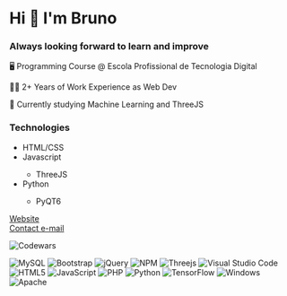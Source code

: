 <h1>Hi 👋 I'm Bruno</h1>

<!-- <h3>I would say my strongest points are problem-solving and a great desire for innovation.</h3> -->
<h3>Always looking forward to learn and improve</h3>

<p>🖥️ Programming Course @ Escola Profissional de Tecnologia Digital</p>

<p>👨‍💻 2+ Years of Work Experience as Web Dev</p>

<p>🧭 Currently studying Machine Learning and ThreeJS</p>

<!-- <img width="381" height="381" src="artifact.gif"> -->

<h3>Technologies</h3>
<ul>
  <li>HTML/CSS</li>
  <li>Javascript</li>
  <ul>
    <li>ThreeJS</li>
  </ul>
  <li>Python</li>
  <ul>
    <li>PyQT6</li>
  </ul>
</ul>

<a href="https://xbdrcx.github.io" target="blank_">Website</a>
<br>
<a href="mailto:contact.brunocruz@gmail.com">Contact e-mail</a>

![Codewars](https://www.codewars.com/users/xbdrcx/badges/large)

![MySQL](https://img.shields.io/badge/mysql-4479A1.svg?style=for-the-badge&logo=mysql&logoColor=white)  ![Bootstrap](https://img.shields.io/badge/bootstrap-%238511FA.svg?style=for-the-badge&logo=bootstrap&logoColor=white)  ![jQuery](https://img.shields.io/badge/jquery-%230769AD.svg?style=for-the-badge&logo=jquery&logoColor=white)  ![NPM](https://img.shields.io/badge/NPM-%23CB3837.svg?style=for-the-badge&logo=npm&logoColor=white)  ![Threejs](https://img.shields.io/badge/threejs-black?style=for-the-badge&logo=three.js&logoColor=white)  ![Visual Studio Code](https://img.shields.io/badge/Visual%20Studio%20Code-0078d7.svg?style=for-the-badge&logo=visual-studio-code&logoColor=white)  ![HTML5](https://img.shields.io/badge/html5-%23E34F26.svg?style=for-the-badge&logo=html5&logoColor=white)  ![JavaScript](https://img.shields.io/badge/javascript-%23323330.svg?style=for-the-badge&logo=javascript&logoColor=%23F7DF1E)  ![PHP](https://img.shields.io/badge/php-%23777BB4.svg?style=for-the-badge&logo=php&logoColor=white)  ![Python](https://img.shields.io/badge/python-3670A0?style=for-the-badge&logo=python&logoColor=ffdd54)  ![TensorFlow](https://img.shields.io/badge/TensorFlow-%23FF6F00.svg?style=for-the-badge&logo=TensorFlow&logoColor=white)  ![Windows](https://img.shields.io/badge/Windows-0078D6?style=for-the-badge&logo=windows&logoColor=white)  ![Apache](https://img.shields.io/badge/apache-%23D42029.svg?style=for-the-badge&logo=apache&logoColor=white)  
